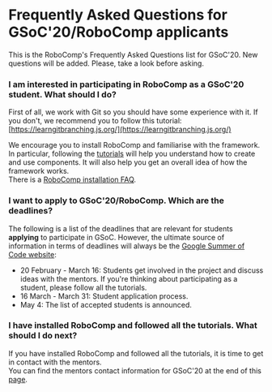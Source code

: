 # Frequently Asked Questions for GSoC'20/RoboComp applicants

This is the RoboComp's Frequently Asked Questions list for GSoC'20. New questions will be added. Please, take a look before asking.

### I am interested in participating in RoboComp as a GSoC'20 student. What should I do?
First of all, we work with Git so you should have some experience with it. If you don't, we recommend you to follow this tutorial:  
[https://learngitbranching.js.org/](https://learngitbranching.js.org/)  

We encourage you to install RoboComp and familiarise with the framework. In particular, following the [tutorials](https://github.com/robocomp/robocomp/blob/stable/doc/README.md) will help you understand how to create and use components. It will also help you get an overall idea of how the framework works.  
There is a [RoboComp installation FAQ](https://github.com/robocomp/robocomp/blob/development/doc/FAQ.md).


### I want to apply to GSoC'20/RoboComp. Which are the deadlines?
The following is a list of the deadlines that are relevant for students **applying** to participate in GSoC. However, the ultimate source of information in terms of deadlines will always be the [Google Summer of Code website](https://summerofcode.withgoogle.com/):
* 20 February - March 16: Students get involved in the project and discuss ideas with the mentors. If you're thinking about participating as a student, please follow all the tutorials.
* 16 March - March 31: Student application process.
* May 4: The list of accepted students is announced.

### I have installed RoboComp and followed all the tutorials. What should I do next?
If you have installed RoboComp and followed all the tutorials, it is time to get in contact with the mentors.  
You can find the mentors contact information for GSoC'20 at the end of this [page](/web/gsoc/2020/ideas/index#complete-list-of-mentors).





















